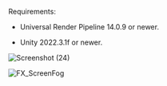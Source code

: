 Requirements:

-  Universal Render Pipeline 14.0.9 or newer.

-  Unity 2022.3.1f or newer.

![Screenshot (24)](https://github.com/cnkblgn/URP-Sample-Fog/assets/91436084/bdcddcc2-69fc-49ab-9cc7-d58a4dd9c0f1)


![FX_ScreenFog](https://github.com/cnkblgn/URP-Sample-Fog/assets/91436084/943044d9-f80f-45dd-9a50-c04959b550c7)

